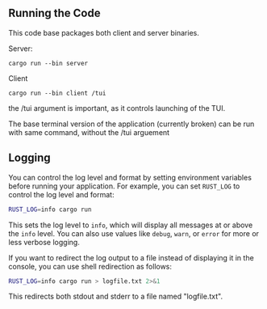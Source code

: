 ## Running the Code

This code base packages both client and server binaries.

Server:

```
cargo run --bin server
```

Client

```
cargo run --bin client /tui
```

the /tui argument is important, as it controls launching of the TUI.

The base terminal version of the application (currently broken) can be run with same command, without the /tui arguement

## Logging

You can control the log level and format by setting environment variables before running your application. For example, you can set `RUST_LOG` to control the log level and format:

```bash
RUST_LOG=info cargo run
```

This sets the log level to `info`, which will display all messages at or above the `info` level. You can also use values like `debug`, `warn`, or `error` for more or less verbose logging.

If you want to redirect the log output to a file instead of displaying it in the console, you can use shell redirection as follows:

```bash
RUST_LOG=info cargo run > logfile.txt 2>&1
```

This redirects both stdout and stderr to a file named "logfile.txt".
